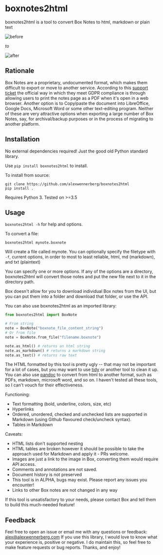 # boxnotes2html

boxnotes2html is a tool to convert Box Notes to html, markdown or plain text

![before](img/before.png)

*to*

![after](img/after.png)

## Rationale

Box Notes are a proprietary, undocumented format, which makes them difficult to export or move to another service. According to this [support ticket](https://community.box.com/t5/Desktop-and-Mobile-Forum/Exporting-Box-Notes/td-p/14834) the official way in which they meet GDPR compliance is through allowing users to print the notes page as a PDF when it's open in a web browser.  Another option is to Copy/paste the document into LibreOffice, Google Docs, Microsoft Word or some other text-editing program. Neither of these are very attractive options when exporting a large number of Box Notes, say, for archival/backup purposes or in the process of migrating to another platform.


## Installation

No external dependencies required! Just the good old Python standard library.

Use `pip install boxnotes2html` to install.

To install from source:

```
git clone https://github.com/alexwennerberg/boxnotes2html
pip install .
```

Requires Python 3. Tested on >=3.5

## Usage

`boxnotes2html -h` for help and options.

To convert a file:

`boxnotes2html mynote.boxnote`

Will create a file called mynote. You can optionally specify the filetype with `-f`, current options, in order to most to least reliable, html, md (markdown), and txt (plaintext)

You can specify one or more options. If any of the options are a directory, boxnotes2html will convert those notes and put the new file next to it in the directory path.

Box doesn't allow for you to download individual Box notes from the UI, but you can put them into a folder and download that folder, or use the API.

You can also use boxnotes2html as an imported library:

```python
from boxnotes2html import BoxNote

# From string
note = BoxNote("boxnote_file_content_string")
# Or from file
note = BoxNote.from_file("filename.boxnote")

note.as_html() # returns an html string
note.as_markdown() # returns a markdown string
note.as_text() # returns raw text
```

The HTML formatted by this tool is pretty ugly -- that may not be important for a lot of cases, but you may want to use [tidy](http://www.html-tidy.org/) or another tool to clean it up. You can also use [pandoc](https://pandoc.org/) to convert from html to another format, such as PDFs, markdown, microsoft word, and so on. I haven't tested all these tools, so I can't vouch for their effectiveness.


Functioning:
* Text formatting (bold, underline, colors, size, etc)
* Hyperlinks
* Ordered, unordered, checked and unchecked lists are supported in Markdown (using Github flavoured check/uncheck syntax).
* Tables in Markdown

Caveats:
* HTML lists don't supported nesting
* HTML tables are broken however it should be possible to take the approach used for Markdown and apply it - PRs welcome.
* Images are just a link to the image in Box, converting them would require API access.
* Comments and annotations are not saved.
* Document history is not preserved
* This tool is in ALPHA, bugs may exist. Please report any issues you encounter!
* Links to other Box notes are not changed in any way

If this tool is unsatisfactory to your needs, please contact Box and tell them to build this much-needed feature!


## Feedback

Feel free to open an issue or email me with any questions or feedback: alex@alexwennerberg.com If you use this library, I would love to know what your experience is, positive or negative. I do maintain this, so feel free to make feature requests or bug reports. Thanks, and enjoy!
